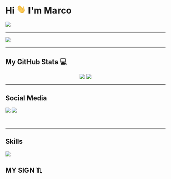 # Hi <img src="https://raw.githubusercontent.com/ABSphreak/ABSphreak/master/gifs/Hi.gif" width="30px"> I'm Marco
<img height="30" src = "https://img.shields.io/badge/Freelancer-29B2FE?style=for-the-badge&logo=Freelancer&logoColor=white"/>

---

<img src="https://media.giphy.com/media/fHtH9kGwNYPVzZp3pN/giphy.gif" width="1100"/>

---
## My GitHub Stats 💻

<p align="center"> 
  <img src="https://github-readme-stats.vercel.app/api/top-langs/?username=enidev911&theme=darcula"  height="220"/>
  <img src="https://github-readme-stats.vercel.app/api?username=enidev911&theme=darcula&show_icons=true" height="220"/>
</p>

---

## Social Media 

[<img height="30" src="https://img.shields.io/badge/twitter-%231DA1F2.svg?&style=for-the-badge&logo=twitter&logoColor=white" />][twitter]
[<img height="30" src = "https://img.shields.io/badge/facebook-%233b5998.svg?&style=for-the-badge&logo=Facebook&logoColor=white">][facebook]




<br />

---

## Skills 

[<img height="30" src="https://img.shields.io/badge/-Hackerrank-2EC866?style=for-the-badge&logo=HackerRank&logoColor=white" />][hackerrank]



## MY SIGN :scorpius:


[twitter]: https://twitter.com/MarcoContreraas
[facebook]: https://www.facebook.com/profile.php?id=100009064421475
[hackerrank]: https://www.hackerrank.com/enidev911

